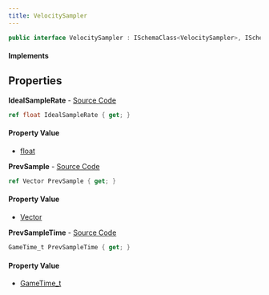 ```yaml
---
title: VelocitySampler
---
```


```csharp
public interface VelocitySampler : ISchemaClass<VelocitySampler>, ISchemaField, ISchemaClass, INativeHandle
```

#### Implements

## Properties

**IdealSampleRate** - [Source Code](https://github.com/swiftly-solution/swiftlys2/blob/master/managed/src/SwiftlyS2.Generated/Schemas/Interfaces/VelocitySampler.cs#L20)

```csharp
ref float IdealSampleRate { get; }
```

#### Property Value

- [float](https://learn.microsoft.com/dotnet/api/system.single)

**PrevSample** - [Source Code](https://github.com/swiftly-solution/swiftlys2/blob/master/managed/src/SwiftlyS2.Generated/Schemas/Interfaces/VelocitySampler.cs#L16)

```csharp
ref Vector PrevSample { get; }
```

#### Property Value

- [Vector](/docs/api/shared/natives/vector)

**PrevSampleTime** - [Source Code](https://github.com/swiftly-solution/swiftlys2/blob/master/managed/src/SwiftlyS2.Generated/Schemas/Interfaces/VelocitySampler.cs#L18)

```csharp
GameTime_t PrevSampleTime { get; }
```

#### Property Value

- [GameTime_t](/docs/api/shared/schemadefinitions/gametime_t)

